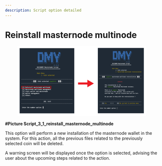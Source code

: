 ```yaml
---
description: Script option detailed
---
```


# Reinstall masternode multinode

<figure><img src="../../.gitbook/assets/Script_3_0_reinstall_masternode_multinode.png" alt=""><figcaption></figcaption></figure>

**#Picture Script\_3\_1\_reinstall\_masternode\_multinode**

This option will perform a new installation of the masternode wallet in the system. For this action, all the previous files related to the previously selected coin will be deleted.

A warning screen will be displayed once the option is selected, advising the user about the upcoming steps related to the action.

